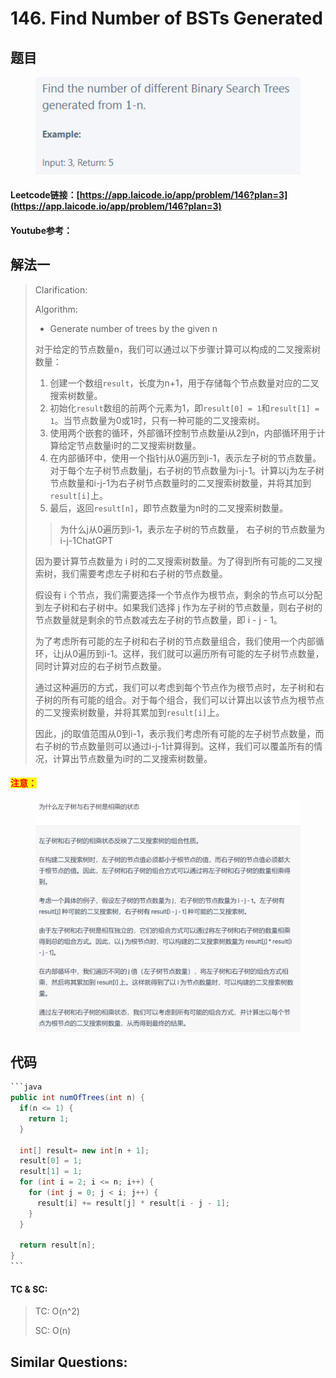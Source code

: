 # 146. Find Number of BSTs Generated

## 题目

<figure><img src="../../.gitbook/assets/image (4) (7).png" alt=""><figcaption></figcaption></figure>

#### Leetcode链接：[https://app.laicode.io/app/problem/146?plan=3](https://app.laicode.io/app/problem/146?plan=3)

#### Youtube参考：

## 解法一

> Clarification:&#x20;
>
> Algorithm:&#x20;
>
> * Generate number of trees by the given n
>
> 对于给定的节点数量n，我们可以通过以下步骤计算可以构成的二叉搜索树数量：
>
> 1. 创建一个数组`result`，长度为n+1，用于存储每个节点数量对应的二叉搜索树数量。
> 2. 初始化`result`数组的前两个元素为1，即`result[0] = 1`和`result[1] = 1`。当节点数量为0或1时，只有一种可能的二叉搜索树。
> 3. 使用两个嵌套的循环，外部循环控制节点数量i从2到n，内部循环用于计算给定节点数量i时的二叉搜索树数量。
> 4. 在内部循环中，使用一个指针j从0遍历到i-1，表示左子树的节点数量。对于每个左子树节点数量j，右子树的节点数量为i-j-1。计算以j为左子树节点数量和i-j-1为右子树节点数量时的二叉搜索树数量，并将其加到`result[i]`上。
> 5. 最后，返回`result[n]`，即节点数量为n时的二叉搜索树数量。
>
>
>
> > 为什么j从0遍历到i-1，表示左子树的节点数量， 右子树的节点数量为i-j-1ChatGPT
>
> 因为要计算节点数量为 i 时的二叉搜索树数量。为了得到所有可能的二叉搜索树，我们需要考虑左子树和右子树的节点数量。
>
> 假设有 i 个节点，我们需要选择一个节点作为根节点，剩余的节点可以分配到左子树和右子树中。如果我们选择 j 作为左子树的节点数量，则右子树的节点数量就是剩余的节点数减去左子树的节点数量，即 i - j - 1。
>
> 为了考虑所有可能的左子树和右子树的节点数量组合，我们使用一个内部循环，让j从0遍历到i-1。这样，我们就可以遍历所有可能的左子树节点数量，同时计算对应的右子树节点数量。
>
> 通过这种遍历的方式，我们可以考虑到每个节点作为根节点时，左子树和右子树的所有可能的组合。对于每个组合，我们可以计算出以该节点为根节点的二叉搜索树数量，并将其累加到`result[i]`上。
>
> 因此，j的取值范围从0到i-1，表示我们考虑所有可能的左子树节点数量，而右子树的节点数量则可以通过i-j-1计算得到。这样，我们可以覆盖所有的情况，计算出节点数量为i时的二叉搜索树数量。

#### <mark style="color:red;">注意：</mark>

<figure><img src="../../.gitbook/assets/image (2) (2).png" alt=""><figcaption></figcaption></figure>

## 代码

````java
```java
public int numOfTrees(int n) {
  if(n <= 1) {
    return 1;
  }

  int[] result= new int[n + 1];
  result[0] = 1;
  result[1] = 1;
  for (int i = 2; i <= n; i++) {
    for (int j = 0; j < i; j++) {
      result[i] += result[j] * result[i - j - 1];
    }
  }
  
  return result[n];
}
```
````

#### TC & SC:&#x20;

> TC: O(n^2)
>
> SC: O(n)

## **Similar Questions:**&#x20;
